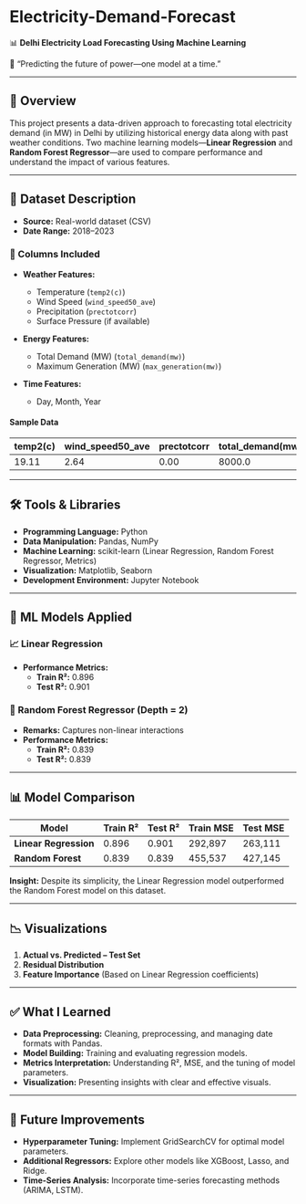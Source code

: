 # Electricity-Demand-Forecast

📊 **Delhi Electricity Load Forecasting Using Machine Learning**

🧠 “Predicting the future of power—one model at a time.”

---

## 🚀 Overview

This project presents a data-driven approach to forecasting total electricity demand (in MW) in Delhi by utilizing historical energy data along with past weather conditions. Two machine learning models—**Linear Regression** and **Random Forest Regressor**—are used to compare performance and understand the impact of various features.

---

## 📌 Dataset Description

- **Source:** Real-world dataset (CSV)
- **Date Range:** 2018–2023

### 🧾 Columns Included

- **Weather Features:**  
  - Temperature (`temp2(c)`)
  - Wind Speed (`wind_speed50_ave`)
  - Precipitation (`prectotcorr`)
  - Surface Pressure (if available)

- **Energy Features:**  
  - Total Demand (MW) (`total_demand(mw)`)
  - Maximum Generation (MW) (`max_generation(mw)`)

- **Time Features:**  
  - Day, Month, Year

#### Sample Data

| temp2(c) | wind_speed50_ave | prectotcorr | total_demand(mw) | max_generation(mw) |
|----------|------------------|-------------|------------------|--------------------|
| 19.11    | 2.64             | 0.00        | 8000.0           | 7651.0             |

---

## 🛠️ Tools & Libraries

- **Programming Language:** Python
- **Data Manipulation:** Pandas, NumPy
- **Machine Learning:** scikit-learn (Linear Regression, Random Forest Regressor, Metrics)
- **Visualization:** Matplotlib, Seaborn
- **Development Environment:** Jupyter Notebook

---

## 🧪 ML Models Applied

### 📈 Linear Regression

- **Performance Metrics:**
  - **Train R²:** 0.896
  - **Test R²:** 0.901

### 🌳 Random Forest Regressor (Depth = 2)

- **Remarks:** Captures non-linear interactions
- **Performance Metrics:**
  - **Train R²:** 0.839
  - **Test R²:** 0.839

---

## 📊 Model Comparison

| Model                | Train R² | Test R² | Train MSE | Test MSE |
|----------------------|----------|---------|-----------|----------|
| **Linear Regression**| 0.896    | 0.901   | 292,897   | 263,111  |
| **Random Forest**    | 0.839    | 0.839   | 455,537   | 427,145  |

**Insight:** Despite its simplicity, the Linear Regression model outperformed the Random Forest model on this dataset.

---

## 📉 Visualizations

1. **Actual vs. Predicted – Test Set**
2. **Residual Distribution**
3. **Feature Importance** (Based on Linear Regression coefficients)

---

## ✅ What I Learned

- **Data Preprocessing:** Cleaning, preprocessing, and managing date formats with Pandas.
- **Model Building:** Training and evaluating regression models.
- **Metrics Interpretation:** Understanding R², MSE, and the tuning of model parameters.
- **Visualization:** Presenting insights with clear and effective visuals.

---

## 🔮 Future Improvements

- **Hyperparameter Tuning:** Implement GridSearchCV for optimal model parameters.
- **Additional Regressors:** Explore other models like XGBoost, Lasso, and Ridge.
- **Time-Series Analysis:** Incorporate time-series forecasting methods (ARIMA, LSTM).

